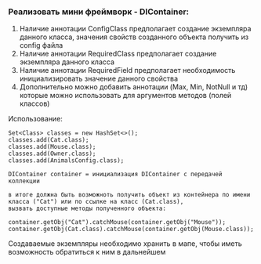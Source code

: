 ### Реализовать мини фреймворк - DIContainer:
1. Наличие аннотации ConfigClass предполагает создание экземпляра данного класса, 
значения свойств созданного объекта получить из config файла
2. Наличие аннотации RequiredClass предполагает создание экземпляра данного класса
3. Наличие аннотации RequiredField предполагает необходимость инициализировать значение данного свойства
4. Дополнительно можно добавить аннотации (Max, Min, NotNull и тд) которые можно использовать для аргументов методов (полей классов)

Использование:
    
    Set<Class> classes = new HashSet<>();
    classes.add(Cat.class);
    classes.add(Mouse.class);
    classes.add(Owner.class);
    classes.add(AnimalsConfig.class);
    
    DIContainer container = инициализация DIContainer с передачей коллекции
    
    в итоге должна быть возможноть получить объект из контейнера по имени класса ("Cat") или по ссылке на класс (Cat.class),
    вызвать доступные методы полученного объекта:
    
    container.getObj("Cat").catchMouse(container.getObj("Mouse"));
    container.getObj(Cat.class).catchMouse(container.getObj(Mouse.class));

Создаваемые экземпляры необходимо хранить в мапе, чтобы иметь возможность обратиться к ним в дальнейшем 



